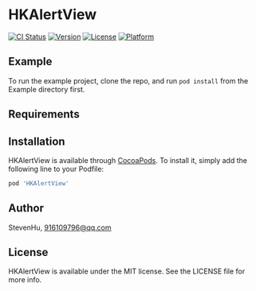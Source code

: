 # HKAlertView

[![CI Status](https://img.shields.io/travis/StevenHu/HKAlertView.svg?style=flat)](https://travis-ci.org/StevenHu/HKAlertView)
[![Version](https://img.shields.io/cocoapods/v/HKAlertView.svg?style=flat)](https://cocoapods.org/pods/HKAlertView)
[![License](https://img.shields.io/cocoapods/l/HKAlertView.svg?style=flat)](https://cocoapods.org/pods/HKAlertView)
[![Platform](https://img.shields.io/cocoapods/p/HKAlertView.svg?style=flat)](https://cocoapods.org/pods/HKAlertView)

## Example

To run the example project, clone the repo, and run `pod install` from the Example directory first.

## Requirements

## Installation

HKAlertView is available through [CocoaPods](https://cocoapods.org). To install
it, simply add the following line to your Podfile:

```ruby
pod 'HKAlertView'
```

## Author

StevenHu, 916109796@qq.com

## License

HKAlertView is available under the MIT license. See the LICENSE file for more info.
